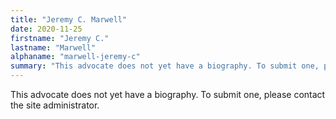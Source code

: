 ```yaml
---
title: "Jeremy C. Marwell"
date: 2020-11-25
firstname: "Jeremy C."
lastname: "Marwell"
alphaname: "marwell-jeremy-c"
summary: "This advocate does not yet have a biography. To submit one, please contact the site administrator."
---
```

This advocate does not yet have a biography. To submit one, please contact the site administrator.

